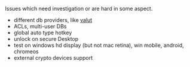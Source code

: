 Issues which need investigation or are hard in some aspect.

- different db providers, like [valut](vaultproject.io)
- ACLs, multi-user DBs
- global auto type hotkey
- unlock on secure Desktop
- test on windows hd display (but not mac retina), win mobile, android, chromeos
- external crypto devices support